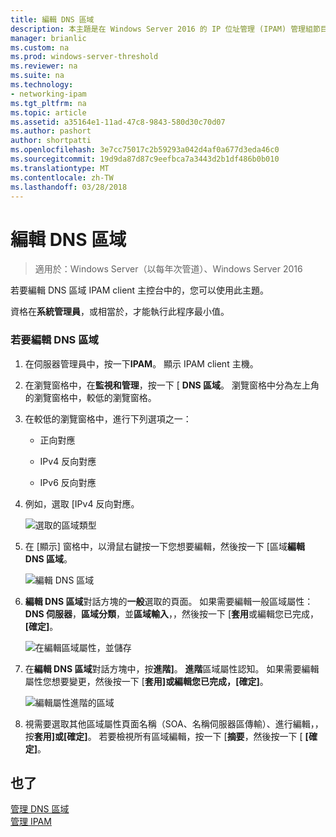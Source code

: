 ```yaml
---
title: 編輯 DNS 區域
description: 本主題是在 Windows Server 2016 的 IP 位址管理 (IPAM) 管理組節目表的一部分。
manager: brianlic
ms.custom: na
ms.prod: windows-server-threshold
ms.reviewer: na
ms.suite: na
ms.technology:
- networking-ipam
ms.tgt_pltfrm: na
ms.topic: article
ms.assetid: a35164e1-11ad-47c8-9843-580d30c70d07
ms.author: pashort
author: shortpatti
ms.openlocfilehash: 3e7cc75017c2b59293a042d4af0a677d3eda46c0
ms.sourcegitcommit: 19d9da87d87c9eefbca7a3443d2b1df486b0b010
ms.translationtype: MT
ms.contentlocale: zh-TW
ms.lasthandoff: 03/28/2018
---
```

# <a name="edit-a-dns-zone"></a>編輯 DNS 區域

>適用於：Windows Server（以每年次管道）、Windows Server 2016

若要編輯 DNS 區域 IPAM client 主控台中的，您可以使用此主題。  
  
資格在**系統管理員**，或相當於，才能執行此程序最小值。  
  
### <a name="to-edit-a-dns-zone"></a>若要編輯 DNS 區域  
  
1.  在伺服器管理員中，按一下**IPAM**。 顯示 IPAM client 主機。  
  
2.  在瀏覽窗格中，在**監視和管理**，按一下 [ **DNS 區域**。 瀏覽窗格中分為左上角的瀏覽窗格中，較低的瀏覽窗格。  
  
3.  在較低的瀏覽窗格中，進行下列選項之一：  
  
    -   正向對應  
  
    -   IPv4 反向對應  
  
    -   IPv6 反向對應  
  
4.  例如，選取 [IPv4 反向對應。  
  
    ![選取的區域類型](../../media/Edit-a-DNS-Zone/ipam_EditZone_01.jpg)  
  
5.  在 [顯示] 窗格中，以滑鼠右鍵按一下您想要編輯，然後按一下 [區域**編輯 DNS 區域**。  
  
    ![編輯 DNS 區域](../../media/Edit-a-DNS-Zone/ipam_EditZone_02.jpg)  
  
6.  **編輯 DNS 區域**對話方塊的**一般**選取的頁面。 如果需要編輯一般區域屬性：**DNS 伺服器**，**區域分類**，並**區域輸入**，，然後按一下 [**套用**或編輯您已完成，**[確定]**。  
  
    ![在編輯區域屬性，並儲存](../../media/Edit-a-DNS-Zone/ipam_EditZone_03a.jpg)  
  
7.  在**編輯 DNS 區域**對話方塊中，按**進階]**。 **進階**區域屬性認知。 如果需要編輯屬性您想要變更，然後按一下 [**套用]**或編輯您已完成，**[確定]**。  
  
    ![編輯屬性進階的區域](../../media/Edit-a-DNS-Zone/ipam_EditZone_04a.jpg)  
  
8.  視需要選取其他區域屬性頁面名稱（SOA、名稱伺服器區傳輸）、進行編輯，，按**套用]**或**[確定]**。 若要檢視所有區域編輯，按一下 [**摘要**，然後按一下 [ **[確定]**。  
  
## <a name="see-also"></a>也了  
[管理 DNS 區域](DNS-Zone-Management.md)  
[管理 IPAM](Manage-IPAM.md)  
  


